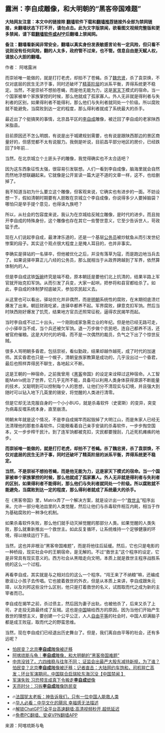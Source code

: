  <!-- 面包屑导航 --> <h2>露洲：李自成雕像，和大明朝的“黑客帝国难题”</h2> <p class="notice"><b>大陆网友注意：本文中的链接除 <a href="https://github.com/bannedbook/fanqiang" >翻墙</a>软件下载和<a href="https://github.com/killgcd/justmysocks/blob/master/README.md">翻墙推荐</a>链接外全部为禁网链接，未翻墙状态下打不开，请勿点击。此为文字版禁闻，欲看图文视频完整版和更多禁闻，请下载<a href="https://github.com/bannedbook/fanqiang">翻墙软件或APP</a>后翻墙上禁闻网。</p><p>备注：翻墙看新闻非常安全，翻墙以真实身份发表敏感言论有一定风险，但只看不说则没有任何风险，翻的人太多，政府管不过来，也不管。信息自由是天赋人权，请放心大胆的翻墙。</b></p>  <div class="entry"> <p>作者： 阿喀露洲</p> <p id="summary">而崇祯唯一能做的，就是打打老虎，却拍不了苍蝇。杀了<a href="https://www.bannedbook.org/bnews/tag/%E9%AD%8F%E5%BF%A0%E8%B4%A4/" class="st_tag internal_tag" rel="tag" title="标签 魏忠贤 下的日志">魏忠贤</a>，杀了袁崇焕，不仅对底层的民生无济于事，同时还破坏了<a href="https://www.bannedbook.org/bnews/tag/%E7%B2%BE%E8%8B%B1%E9%98%B6%E5%B1%82/" class="st_tag internal_tag" rel="tag" title="标签 精英阶层 下的日志">精英阶层</a>的派系平衡，弄得系统更不稳定。当然，不是崇祯不想拍苍蝇，而是他无能为力，这是<a href="https://www.bannedbook.org/bnews/tag/%E5%AE%B6%E5%A4%A9%E4%B8%8B/" class="st_tag internal_tag" rel="tag" title="标签 家天下 下的日志">家天下</a>模式的宿命。当一个国家被单个家族掌控的时候，那么他就成了孤家寡人。外人无非就是得利者与失利者的区别，如果得利者不能得利，那么他们与失利者就同处一个阶级。所以腐败就不能避免，当腐败到达一定的程度，那么得利者就成了系统最大的杀手。</p> <p id="conimg">最近出了个挺搞笑的事情，北京昌平区的<a href="https://www.bannedbook.org/bnews/tag/%e6%9d%8e%e8%87%aa%e6%88%90/" class="st_tag internal_tag" rel="tag" title="标签 李自成 下的日志">李自成</a>雕像，被迁回了李自成的老家陕西米脂县。</p> <p>目前原因还不怎么明朗，有说是出于城建规划需要，也有说是跟陕西那边的景区商量好的，但感觉都不太有说服力。我倒是听说，目前昌平部分地区的房价，已经跌回了9年前…</p> <p>当然，在北京城立个土匪头子的雕像，我觉得确实也不太合适吧？</p> <p>因为这东西象征性太强，很容易引发联想。人们一看到李自成像，脑海里就会自然而然地浮想联翩起来。它就像是公开宣读一篇大逆不道的文章一样，这不，也给删掉了。</p>  <p>我不知道当初为什么要立这个雕像，但客观来说，它确实也有进步的一面。不妨设想一下，假如清朝时期要有人胆敢在京城立个李自成像，你说得多少人要掉脑袋？哪怕只是举手提个意见，也得诛九族吧？</p> <p>所以，从社会的包容度来说，我认为在京城给反贼立雕像，是时代的进步。而且抛开李自成的特殊身份，这个雕像也存在其它一些警世意义，它至少告诉世人，苛政猛于虎。</p> <p>现在人们说起李自成，最津津乐道的，还是一个基层<a href="https://www.bannedbook.org/bnews/tag/%e5%85%ac%e5%8a%a1%e5%91%98/" class="st_tag internal_tag" rel="tag" title="标签 公务员 下的日志">公务员</a>被炒鱿鱼从而引发世纪惨案的段子。其实这个观点很大程度上是掩人耳目的，也并非事实。</p> <p>李确实是驿站的一名驿卒，但他被优化之后，并没有落草为寇，而是跑边地当兵去了。如果说驿卒算正儿八经的公务员，那么就相当于从政界跨越到了军界，依然算体制内的人。</p> <p>但是李自成这铁<span class='wp_keywordlink'><a href="https://www.bannedbook.org/forum11/topic308.html" title="禁片：饭碗是党给的吗？" target="_blank">饭碗</a></span>终究是端不稳，原本朝廷是要他们北上抗清的，结果半路上军官就开始克扣军饷。从而引发了兵变，大家一起哄，把参将和县官都给杀了。如此，李自成的体制梦彻底破灭，参加农民起义去。</p> <p>从这里也可以看出，驿站优化并非偶然，而是<a href="https://www.bannedbook.org/bnews/tag/%E6%98%8E%E6%9C%9D/" class="st_tag internal_tag" rel="tag" title="标签 明朝 下的日志">明朝</a>系统性的腐败，在末期彻底溃烂爆发了出来。朝廷财政吃紧，连驿卒都养不起。军界腐败，肆意克扣军饷。然后当时陕西刚好爆发了饥荒，结果地方官员还照常征税，逼得农民揭竿而起。</p>  <p>当时李自成不过二十出头，一个刚刚成家急需立业的年纪。但是他已经无路可走，小小驿卒当不成，当个兵还被欠军饷。退一万步做个农民吧，连自己都养不活，还被官府催粮。这是大时代的坍塌，而不是一次偶然的裁员，负气之下出了个惊世反贼。</p> <p>很多人骂明朝多昏君，包括崇祯，看似勤政，结果却越作越死，成了时代的加速师。其实昏君也只是一个幌子，清朝皇族家教算是成功的，几乎没出过一个昏君，最后也照样弄得民不聊生，各地起义不断。</p> <p>这是王朝的一种宿命，之前我曾用《<a href="https://www.bannedbook.org/bnews/tag/%e9%bb%91%e5%ae%a2/" class="st_tag internal_tag" rel="tag" title="标签 黑客 下的日志">黑客</a>帝国》的设定来诠释过这种宿命。人工智能Matrix统治了世界，它几乎无所不能，具备可以利用人类身体获得源源不断能量的技术，又聪明到可以控制每个人的思想，让他们分不清现实与幻境，并且强大到随时可以钻入地下几英里的锡安，将觉醒的人类进行清零。</p> <p>但是它却无法克服自身的一个小小BUG，就是杀毒软件（史密斯）的变异，突变为病毒反噬系统本身，直至崩溃。</p> <p>明朝末年就是这个情况，不是李自成揭竿而起毁掉了大明江山，而是朱家人已经无法清理他的那套杀毒软件。只能眼看着自己亲手安装的杀毒软件，一步步掏空国本，又一步步榨干民汁。到了连军饷都被克扣，灾民都要搜刮，几近死机瘫痪的地步。</p> <p><strong>而崇祯唯一能做的，就是打打老虎，却拍不了苍蝇。杀了魏忠贤，杀了袁崇焕，不仅对底层的民生无济于事，同时还破坏了精英阶层的派系平衡，弄得系统更不稳定。</strong></p>  <p><strong>当然，不是崇祯不想拍苍蝇，而是他无能为力，这是家天下模式的宿命。当一个国家被单个家族掌控的时候，那么他就成了孤家寡人。外人无非就是得利者与失利者的区别，如果得利者不能得利，那么他们与失利者就同处一个阶级。所以腐败就不能避免，当腐败到达一定的程度，那么得利者就成了系统最大的杀手。</strong></p> <p>在《黑客帝国》里，Matrix弄了一个解决方案，就是设计出一个“<a href="https://www.bannedbook.org/bnews/tag/%E6%95%91%E4%B8%96%E4%B8%BB/" class="st_tag internal_tag" rel="tag" title="标签 救世主 下的日志">救世主</a>”程序出来。允许一部分电池皿里的人类觉醒，然后让他们与杀毒软件相互内耗，相当于作为基础腐败的一种净化机制。</p> <p>如果杀毒软件失败，那么他们就手动灭掉觉醒的那部分人类。如果觉醒的人类失败，那么就重新推出一个救世主。如此反复循环，让系统维持一个足够健康的环境，得以继续运行下去。</p> <p>当然，这也并非根治“黑客帝国难题”，而是将他往后延缓。然后，它也只是电影的一种桥段，现实社会中的王朝宿命，是无解的。不过“救世主”这个程序的设定，它是非常具有现实意义的。西方社会从黑暗走向文明，本质上就是救世主程序战胜系统的这么一个过程。</p> <p>再看李自成，其实就是与之相对应的这么一个程序。“闯王来了不纳粮”嘛，还编成歌谣让小孩子去传唱。它也披着救世的外衣，但是从本质上来讲，李自成跟朱元璋，以及刘邦这些没什么区别，他只是打着救世的名义，试图取而代之成为新的主宰者而已。</p> <p>李自成在揭竿之前，杀过债主，然后因为妻子出轨，也被他杀了，后来又杀了上司，才走投无路最终成了反贼。这也是<span class='wp_keywordlink_affiliate'><a href="https://www.bannedbook.org/" title="中国" target="_blank">中国</a></span>输给西方的原因，因为当他们开始产生救世的理想主义，要创建一个公平公正，人人<a href="https://www.bannedbook.org/bnews/tag/%E8%87%AA%E7%94%B1%E5%B9%B3%E7%AD%89/" class="st_tag internal_tag" rel="tag" title="标签 自由平等 下的日志">自由平等</a>的社会时，中国人却满脑子都是成王败寇，取而代之的野蛮思维。</p>  <p>当然，现在李自成们已经退出历史舞台了。但是，我们离自由平等的社会，还有多远呢？</p> <!--<div id="taboola-mid-1"></div>--><ul class='op-related-articles' title='相关阅读'> <li><a href='https://www.bannedbook.org/bnews/bannedvideo/20240528/2042571.html' target='_blank'>怕民变？北京<b>李自成</b>雕像被迁移</a></li> <li><a href='https://www.bannedbook.org/bnews/baitai/20240528/2042485.html' target='_blank'>阿喀琉斯与龟｜<b>李自成</b>雕像，和大明朝的“黑客帝国难题”</a></li> <li><a href='https://www.bannedbook.org/bnews/bannedvideo/20240528/2042195.html' target='_blank'>中共没钱了，六四维稳与往年不同； 证监会出最严大股东减持新规，为了谁？怕民变？北京<b>李自成</b>雕像被迁移；记者直击：大陆网约车饱和，司机猝亡高发；环台军演期间，中国联合启瑞轮东海沉没【中国禁闻 】</a></li> <li><a href='https://www.bannedbook.org/bnews/ccpdope/20240528/2042185.html' target='_blank'>军演失败 习恐预言成真下令搬走<b>李自成</b>塑像</a></li> <li><a href='https://www.bannedbook.org/bnews/comments/20240528/2042175.html' target='_blank'>天亮时分：习拆<b>李自成</b>雕像防民变</a></li> </ul> <ul class="texttj"> <li>🔥<a href="https://www.bannedbook.org/bnews/ssgc/20230219/1850782.html" target="_blank">法国犹太老板：神告诉我们，只有一位中国人能救人类</a></li> <li>🔥<a href="https://www.bannedbook.org/bnews/comments/20220220/1694796.html" target="_blank">华人必看：中华文化的飓风 幸福感无法描述</a></li> <li>🔥<a href="https://github.com/bannedbook/fanqiang/wiki/V2ray%E6%9C%BA%E5%9C%BA" target="_blank">解锁ChatGPT|全平台高速翻墙:高清视频秒开,超低延迟</a></li> <li>🔥<a href="https://github.com/bannedbook/fanqiang/wiki/%E7%A6%81%E9%97%BB%E7%BD%91%E5%AE%89%E5%8D%93%E7%BF%BB%E5%A2%99%E6%96%B0%E9%97%BBAPP" target="_blank">免费PC翻墙、安卓VPN翻墙APP</a></li> </ul><p class="src-info">来源：阿喀琉斯与龟 </p><a name='sharetosocial'></a> <div style="margin-bottom:5px;padding-bottom:5px;clear:both"> <div id="archive-pix-1" class="banner-ads"> <!-- AuctionX Display platform tag START --> <div id="27602x728x90x621x_ADSLOT1" clicktrack="%%CLICK_URL_ESC%%"></div>  <!-- AuctionX Display platform tag END --> </div> <div id="archive-pix-2" class="banner-ads"> <!-- AuctionX Display platform tag START --> <div id="27556x300x250x621x_ADSLOT1" clicktrack="%%CLICK_URL_ESC%%" style="margin:0 auto;text-align:center"></div>  <!-- AuctionX Display platform tag END --> </div> </div>  <div id="archive-pix-1" class="banner-ads"> <!-- AuctionX Display platform tag START --> <div id="27603x728x90x621x_ADSLOT1" clicktrack="%%CLICK_URL_ESC%%"></div>  <!-- AuctionX Display platform tag END --> </div> </div><!--END ENTRY--> 